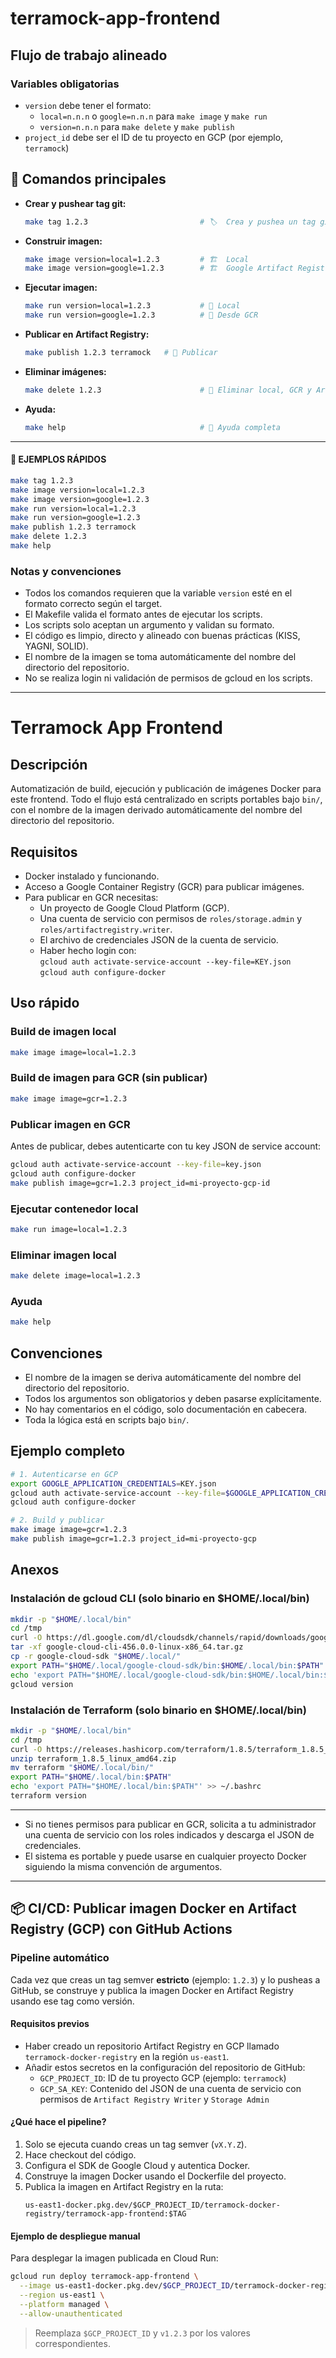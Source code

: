 # terramock-app-frontend

## Flujo de trabajo alineado

### Variables obligatorias
- `version` debe tener el formato:
  - `local=n.n.n` o `google=n.n.n` para `make image` y `make run`
  - `version=n.n.n` para `make delete` y `make publish`
- `project_id` debe ser el ID de tu proyecto en GCP (por ejemplo, `terramock`)


## 🚦 Comandos principales


- **Crear y pushear tag git:**
  ```sh
  make tag 1.2.3                         # 🏷️  Crea y pushea un tag git semver (confirma antes)
  ```

- **Construir imagen:**
  ```sh
  make image version=local=1.2.3         # 🏗️  Local
  make image version=google=1.2.3        # 🏗️  Google Artifact Registry
  ```

- **Ejecutar imagen:**
  ```sh
  make run version=local=1.2.3           # 🏃 Local
  make run version=google=1.2.3          # 🏃 Desde GCR
  ```

- **Publicar en Artifact Registry:**
  ```sh
  make publish 1.2.3 terramock   # 🚚 Publicar
  ```


- **Eliminar imágenes:**
  ```sh
  make delete 1.2.3                      # 🧹 Eliminar local, GCR y Artifact Registry
  ```

- **Ayuda:**
  ```sh
  make help                              # 📖 Ayuda completa
  ```

---


#### 🎯 EJEMPLOS RÁPIDOS

```sh
make tag 1.2.3
make image version=local=1.2.3
make image version=google=1.2.3
make run version=local=1.2.3
make run version=google=1.2.3
make publish 1.2.3 terramock
make delete 1.2.3
make help
```

### Notas y convenciones
- Todos los comandos requieren que la variable `version` esté en el formato correcto según el target.
- El Makefile valida el formato antes de ejecutar los scripts.
- Los scripts solo aceptan un argumento y validan su formato.
- El código es limpio, directo y alineado con buenas prácticas (KISS, YAGNI, SOLID).
- El nombre de la imagen se toma automáticamente del nombre del directorio del repositorio.
- No se realiza login ni validación de permisos de gcloud en los scripts.

---
# Terramock App Frontend

## Descripción

Automatización de build, ejecución y publicación de imágenes Docker para este frontend. Todo el flujo está centralizado en scripts portables bajo `bin/`, con el nombre de la imagen derivado automáticamente del nombre del directorio del repositorio.

## Requisitos

- Docker instalado y funcionando.
- Acceso a Google Container Registry (GCR) para publicar imágenes.
- Para publicar en GCR necesitas:
  - Un proyecto de Google Cloud Platform (GCP).
  - Una cuenta de servicio con permisos de `roles/storage.admin` y `roles/artifactregistry.writer`.
  - El archivo de credenciales JSON de la cuenta de servicio.
  - Haber hecho login con:  
    `gcloud auth activate-service-account --key-file=KEY.json`  
    `gcloud auth configure-docker`

## Uso rápido

### Build de imagen local

```sh
make image image=local=1.2.3
```

### Build de imagen para GCR (sin publicar)

```sh
make image image=gcr=1.2.3
```


### Publicar imagen en GCR

Antes de publicar, debes autenticarte con tu key JSON de service account:

```sh
gcloud auth activate-service-account --key-file=key.json
gcloud auth configure-docker
make publish image=gcr=1.2.3 project_id=mi-proyecto-gcp-id
```

### Ejecutar contenedor local

```sh
make run image=local=1.2.3
```

### Eliminar imagen local

```sh
make delete image=local=1.2.3
```

### Ayuda

```sh
make help
```

## Convenciones

- El nombre de la imagen se deriva automáticamente del nombre del directorio del repositorio.
- Todos los argumentos son obligatorios y deben pasarse explícitamente.
- No hay comentarios en el código, solo documentación en cabecera.
- Toda la lógica está en scripts bajo `bin/`.

## Ejemplo completo

```sh
# 1. Autenticarse en GCP
export GOOGLE_APPLICATION_CREDENTIALS=KEY.json
gcloud auth activate-service-account --key-file=$GOOGLE_APPLICATION_CREDENTIALS
gcloud auth configure-docker

# 2. Build y publicar
make image image=gcr=1.2.3
make publish image=gcr=1.2.3 project_id=mi-proyecto-gcp
```


## Anexos

### Instalación de gcloud CLI (solo binario en $HOME/.local/bin)

```sh
mkdir -p "$HOME/.local/bin"
cd /tmp
curl -O https://dl.google.com/dl/cloudsdk/channels/rapid/downloads/google-cloud-cli-456.0.0-linux-x86_64.tar.gz
tar -xf google-cloud-cli-456.0.0-linux-x86_64.tar.gz
cp -r google-cloud-sdk "$HOME/.local/"
export PATH="$HOME/.local/google-cloud-sdk/bin:$HOME/.local/bin:$PATH"
echo 'export PATH="$HOME/.local/google-cloud-sdk/bin:$HOME/.local/bin:$PATH"' >> ~/.bashrc
gcloud version
```

### Instalación de Terraform (solo binario en $HOME/.local/bin)

```sh
mkdir -p "$HOME/.local/bin"
cd /tmp
curl -O https://releases.hashicorp.com/terraform/1.8.5/terraform_1.8.5_linux_amd64.zip
unzip terraform_1.8.5_linux_amd64.zip
mv terraform "$HOME/.local/bin/"
export PATH="$HOME/.local/bin:$PATH"
echo 'export PATH="$HOME/.local/bin:$PATH"' >> ~/.bashrc
terraform version
```

---

- Si no tienes permisos para publicar en GCR, solicita a tu administrador una cuenta de servicio con los roles indicados y descarga el JSON de credenciales.
- El sistema es portable y puede usarse en cualquier proyecto Docker siguiendo la misma convención de argumentos.

---

## 📦 CI/CD: Publicar imagen Docker en Artifact Registry (GCP) con GitHub Actions

### Pipeline automático

Cada vez que creas un tag semver **estricto** (ejemplo: `1.2.3`) y lo pusheas a GitHub, se construye y publica la imagen Docker en Artifact Registry usando ese tag como versión.

#### Requisitos previos

- Haber creado un repositorio Artifact Registry en GCP llamado `terramock-docker-registry` en la región `us-east1`.
- Añadir estos secretos en la configuración del repositorio de GitHub:
  - `GCP_PROJECT_ID`: ID de tu proyecto GCP (ejemplo: `terramock`)
  - `GCP_SA_KEY`: Contenido del JSON de una cuenta de servicio con permisos de `Artifact Registry Writer` y `Storage Admin`

#### ¿Qué hace el pipeline?

1. Solo se ejecuta cuando creas un tag semver (`vX.Y.Z`).
2. Hace checkout del código.
3. Configura el SDK de Google Cloud y autentica Docker.
4. Construye la imagen Docker usando el Dockerfile del proyecto.
5. Publica la imagen en Artifact Registry en la ruta:
   ```
   us-east1-docker.pkg.dev/$GCP_PROJECT_ID/terramock-docker-registry/terramock-app-frontend:$TAG
   ```

#### Ejemplo de despliegue manual

Para desplegar la imagen publicada en Cloud Run:

```sh
gcloud run deploy terramock-app-frontend \
  --image us-east1-docker.pkg.dev/$GCP_PROJECT_ID/terramock-docker-registry/terramock-app-frontend:v1.2.3 \
  --region us-east1 \
  --platform managed \
  --allow-unauthenticated
```

> Reemplaza `$GCP_PROJECT_ID` y `v1.2.3` por los valores correspondientes.

